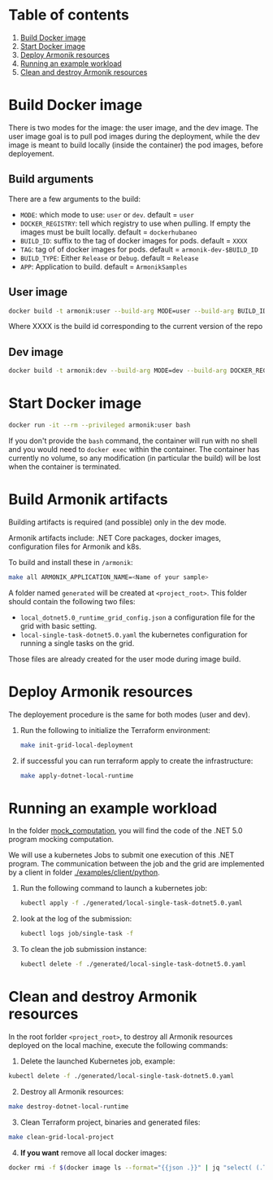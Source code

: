# Table of contents
1. [Build Docker image](#build-docker-image)
2. [Start Docker image](#start-docker-image)
3. [Deploy Armonik resources](#deploy-armonik-resources)
4. [Running an example workload](#running-an-example-workload)
5. [Clean and destroy Armonik resources](#clean-and-destroy-armonik-resources)

# Build Docker image <a name="build-docker-image"></a>

There is two modes for the image: the user image, and the dev image.
The user image goal is to pull pod images during the deployment, while the dev image is meant to build locally (inside the container) the pod images, before deployement.

## Build arguments

There are a few arguments to the build:
- `MODE`: which mode to use: `user` or `dev`. default = `user`
- `DOCKER_REGISTRY`: tell which registry to use when pulling. If empty the images must be built locally. default = `dockerhubaneo`
- `BUILD_ID`: suffix to the tag of docker images for pods. default = `XXXX`
- `TAG`: tag of of docker images for pods. default = `armonik-dev-$BUILD_ID`
- `BUILD_TYPE`: Either `Release` or `Debug`. default = `Release`
- `APP`: Application to build. default = `ArmonikSamples`

## User image

```bash
docker build -t armonik:user --build-arg MODE=user --build-arg BUILD_ID=XXXX .
```

Where XXXX is the build id corresponding to the current version of the repo


## Dev image

```bash
docker build -t armonik:dev --build-arg MODE=dev --build-arg DOCKER_REGISTRY= .
```

# Start Docker image <a name="start-docker-image"></a>

```bash
docker run -it --rm --privileged armonik:user bash
```

If you don't provide the `bash` command, the container will run with no shell and you would need to `docker exec` within the container.
The container has currently no volume, so any modification (in particular the build) will be lost when the container is terminated.

# Build Armonik artifacts <a name="build-armonik-artifacts"></a>

Building artifacts is required (and possible) only in the dev mode.

Armonik artifacts include: .NET Core packages, docker images, configuration files for Armonik and k8s.

To build and install these in `/armonik`:
```bash
make all ARMONIK_APPLICATION_NAME=<Name of your sample>
```

A folder named `generated` will be created at `<project_root>`. This folder should contain the following
two files:
 * `local_dotnet5.0_runtime_grid_config.json` a configuration file for the grid with basic setting.
 * `local-single-task-dotnet5.0.yaml` the kubernetes configuration for running a single tasks on the grid.


Those files are already created for the user mode during image build.

# Deploy Armonik resources <a name="deploy-armonik-resources"></a>

The deployement procedure is the same for both modes (user and dev).

1. Run the following to initialize the Terraform environment:
   ```bash
   make init-grid-local-deployment
   ```

2. if successful you can run terraform apply to create the infrastructure:
   ```bash
   make apply-dotnet-local-runtime
   ```

# Running an example workload <a name="running-an-example-workload"></a>
In the folder [mock_computation](./examples/workloads/dotnet5.0/mock_computation), you will find the code of the
.NET 5.0 program mocking computation.

We will use a kubernetes Jobs to submit one execution of this .NET program. The communication between the job
and the grid are implemented by a client in folder [./examples/client/python](./examples/client/python).

1. Run the following command to launch a kubernetes job:
   ```bash
   kubectl apply -f ./generated/local-single-task-dotnet5.0.yaml
   ```

2. look at the log of the submission:
   ```bash
   kubectl logs job/single-task -f
   ```

3. To clean the job submission instance:
   ```bash
   kubectl delete -f ./generated/local-single-task-dotnet5.0.yaml
   ```

# Clean and destroy Armonik resources <a name="clean-and-destroy-armonik-resources"></a>
In the root forlder `<project_root>`, to destroy all Armonik resources deployed on the local machine, execute the following commands:

1. Delete the launched Kubernetes job, example:
```bash
kubectl delete -f ./generated/local-single-task-dotnet5.0.yaml
```

2. Destroy all Armonik resources:
```bash
make destroy-dotnet-local-runtime
```

3. Clean Terraform project, binaries and generated files:
```bash
make clean-grid-local-project
```

4. **If you want** remove all local docker images:
```bash
docker rmi -f $(docker image ls --format="{{json .}}" | jq "select( (.Tag==\"$ARMONIK_TAG\") ) .ID" | tr -d \")
```
